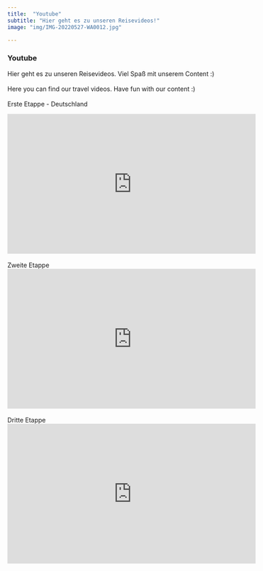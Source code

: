 ```yaml
---
title:  "Youtube"
subtitle: "Hier geht es zu unseren Reisevideos!"
image: "img/IMG-20220527-WA0012.jpg"

---
```


### Youtube
Hier geht es zu unseren Reisevideos. Viel Spaß mit unserem Content :)
<br><br>
Here you can find our travel videos. Have fun with our content :)
<br><br>
Erste Etappe - Deutschland
<iframe width="560" height="315" src="https://www.youtube.com/embed/YvJlv-nMqmk?si=oDLGyn8JFpzFudEb" title="YouTube video player" frameborder="0" allow="accelerometer; autoplay; clipboard-write; encrypted-media; gyroscope; picture-in-picture; web-share" allowfullscreen></iframe>
<br><br>
Zweite Etappe
<iframe width="560" height="315" src="https://www.youtube.com/embed/028UXjZo9sM?si=WlI7N3yic_BBAsRY" title="YouTube video player" frameborder="0" allow="accelerometer; autoplay; clipboard-write; encrypted-media; gyroscope; picture-in-picture; web-share" allowfullscreen></iframe>
<br><br>
Dritte Etappe
<iframe width="560" height="315" src="https://www.youtube.com/embed/ZL1wXsYIsX4?si=pYnJenNsNsNVOl1F" title="YouTube video player" frameborder="0" allow="accelerometer; autoplay; clipboard-write; encrypted-media; gyroscope; picture-in-picture; web-share" allowfullscreen></iframe>